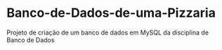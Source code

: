 # Banco-de-Dados-de-uma-Pizzaria
Projeto de criação de um banco de dados em MySQL  da disciplina de Banco de Dados
